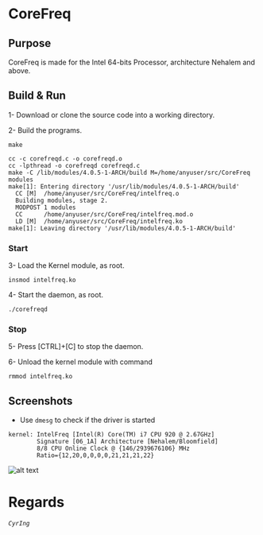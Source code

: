 # CoreFreq
## Purpose
CoreFreq is made for the Intel 64-bits Processor, architecture Nehalem and above.

## Build & Run
 1- Download or clone the source code into a working directory.
 
 2- Build the programs.
```
make
```

```
cc -c corefreqd.c -o corefreqd.o
cc -lpthread -o corefreqd corefreqd.c
make -C /lib/modules/4.0.5-1-ARCH/build M=/home/anyuser/src/CoreFreq modules
make[1]: Entering directory '/usr/lib/modules/4.0.5-1-ARCH/build'
  CC [M]  /home/anyuser/src/CoreFreq/intelfreq.o
  Building modules, stage 2.
  MODPOST 1 modules
  CC      /home/anyuser/src/CoreFreq/intelfreq.mod.o
  LD [M]  /home/anyuser/src/CoreFreq/intelfreq.ko
make[1]: Leaving directory '/usr/lib/modules/4.0.5-1-ARCH/build'
```

### Start

 3- Load the Kernel module, as root.
```
insmod intelfreq.ko
```
 4- Start the daemon, as root.
```
./corefreqd
```

### Stop

 5- Press [CTRL]+[C] to stop the daemon.

 6- Unload the kernel module with command
```
rmmod intelfreq.ko
```

## Screenshots
 * Use ```dmesg``` to check if the driver is started
```
kernel: IntelFreq [Intel(R) Core(TM) i7 CPU 920 @ 2.67GHz]
        Signature [06_1A] Architecture [Nehalem/Bloomfield]
        8/8 CPU Online Clock @ {146/2939676106} MHz
        Ratio={12,20,0,0,0,0,21,21,21,22}
```

![alt text](http://blog.cyring.free.fr/images/CoreFreq.png "CoreFreq")

# Regards
_`CyrIng`_
